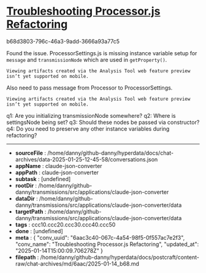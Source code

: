 # [Troubleshooting Processor.js Refactoring](https://claude.ai/chat/6aac3c40-067c-4a54-98f5-0f557ac7e2f3)

b68d3803-796c-46a3-9add-3666a93a77c5

 Found the issue. ProcessorSettings.js is missing instance variable setup for `message` and `transmissionNode` which are used in `getProperty()`.
```
Viewing artifacts created via the Analysis Tool web feature preview isn’t yet supported on mobile.
```



Also need to pass message from Processor to ProcessorSettings.
```
Viewing artifacts created via the Analysis Tool web feature preview isn’t yet supported on mobile.
```



q1: Are you initializing transmissionNode somewhere?
q2: Where is settingsNode being set?
q3: Should these nodes be passed via constructor?
q4: Do you need to preserve any other instance variables during refactoring?

---

* **sourceFile** : /home/danny/github-danny/hyperdata/docs/chat-archives/data-2025-01-25-12-45-58/conversations.json
* **appName** : claude-json-converter
* **appPath** : claude-json-converter
* **subtask** : [undefined]
* **rootDir** : /home/danny/github-danny/transmissions/src/applications/claude-json-converter
* **dataDir** : /home/danny/github-danny/transmissions/src/applications/claude-json-converter/data
* **targetPath** : /home/danny/github-danny/transmissions/src/applications/claude-json-converter/data
* **tags** : ccc10.ccc20.ccc30.ccc40.ccc50
* **done** : [undefined]
* **meta** : {
  "conv_uuid": "6aac3c40-067c-4a54-98f5-0f557ac7e2f3",
  "conv_name": "Troubleshooting Processor.js Refactoring",
  "updated_at": "2025-01-14T15:00:09.706278Z"
}
* **filepath** : /home/danny/github-danny/hyperdata/docs/postcraft/content-raw/chat-archives/md/6aac/2025-01-14_b68.md